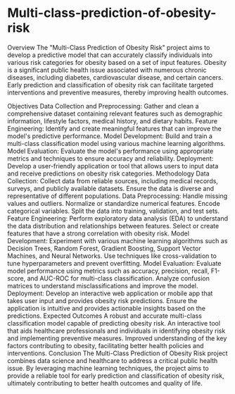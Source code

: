 # Multi-class-prediction-of-obesity-risk
Overview
The "Multi-Class Prediction of Obesity Risk" project aims to develop a predictive model that can accurately classify individuals into various risk categories for obesity based on a set of input features. Obesity is a significant public health issue associated with numerous chronic diseases, including diabetes, cardiovascular disease, and certain cancers. Early prediction and classification of obesity risk can facilitate targeted interventions and preventive measures, thereby improving health outcomes.

Objectives
Data Collection and Preprocessing: Gather and clean a comprehensive dataset containing relevant features such as demographic information, lifestyle factors, medical history, and dietary habits.
Feature Engineering: Identify and create meaningful features that can improve the model's predictive performance.
Model Development: Build and train a multi-class classification model using various machine learning algorithms.
Model Evaluation: Evaluate the model's performance using appropriate metrics and techniques to ensure accuracy and reliability.
Deployment: Develop a user-friendly application or tool that allows users to input data and receive predictions on obesity risk categories.
Methodology
Data Collection: Collect data from reliable sources, including medical records, surveys, and publicly available datasets. Ensure the data is diverse and representative of different populations.
Data Preprocessing:
Handle missing values and outliers.
Normalize or standardize numerical features.
Encode categorical variables.
Split the data into training, validation, and test sets.
Feature Engineering:
Perform exploratory data analysis (EDA) to understand the data distribution and relationships between features.
Select or create features that have a strong correlation with obesity risk.
Model Development:
Experiment with various machine learning algorithms such as Decision Trees, Random Forest, Gradient Boosting, Support Vector Machines, and Neural Networks.
Use techniques like cross-validation to tune hyperparameters and prevent overfitting.
Model Evaluation:
Evaluate model performance using metrics such as accuracy, precision, recall, F1-score, and AUC-ROC for multi-class classification.
Analyze confusion matrices to understand misclassifications and improve the model.
Deployment:
Develop an interactive web application or mobile app that takes user input and provides obesity risk predictions.
Ensure the application is intuitive and provides actionable insights based on the predictions.
Expected Outcomes
A robust and accurate multi-class classification model capable of predicting obesity risk.
An interactive tool that aids healthcare professionals and individuals in identifying obesity risk and implementing preventive measures.
Improved understanding of the key factors contributing to obesity, facilitating better health policies and interventions.
Conclusion
The Multi-Class Prediction of Obesity Risk project combines data science and healthcare to address a critical public health issue. By leveraging machine learning techniques, the project aims to provide a reliable tool for early prediction and classification of obesity risk, ultimately contributing to better health outcomes and quality of life.
